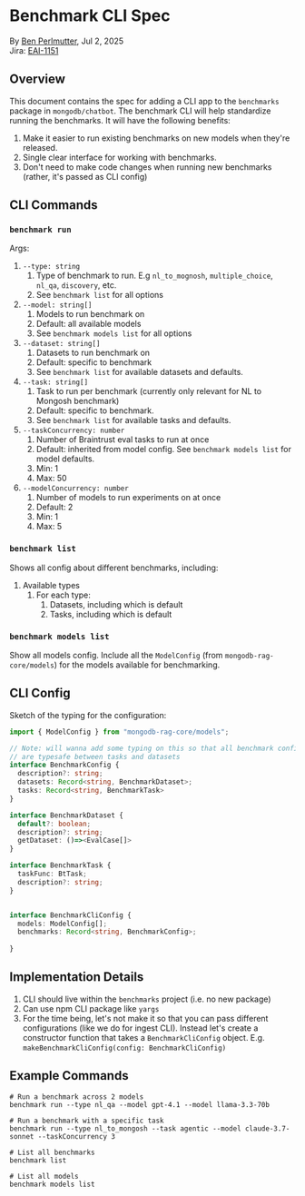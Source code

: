 # Benchmark CLI Spec

By [Ben Perlmutter](mailto:ben.p@mongodb.com), Jul 2, 2025  
Jira: [EAI-1151](https://jira.mongodb.org/browse/EAI-1151) 

## Overview

This document contains the spec for adding a CLI app to the `benchmarks` package in `mongodb/chatbot`. The benchmark CLI will help standardize running the benchmarks. It will have the following benefits:

1. Make it easier to run existing benchmarks on new models when they're released.  
2. Single clear interface for working with benchmarks.  
3. Don't need to make code changes when running new benchmarks (rather, it's passed as CLI config)

## CLI Commands

### `benchmark run`

Args:

1. `--type: string`   
   1. Type of benchmark to run. E.g `nl_to_mognosh`, `multiple_choice`, `nl_qa`, `discovery`, etc.  
   2. See `benchmark list` for all options  
2. `--model: string[]`  
   1. Models to run benchmark on  
   2. Default: all available models  
   3. See `benchmark models list` for all options  
3. `--dataset: string[]`  
   1. Datasets to run benchmark on  
   2. Default: specific to benchmark  
   3. See `benchmark list` for available datasets and defaults.  
4. `--task: string[]`  
   1. Task to run per benchmark (currently only relevant for NL to Mongosh benchmark)  
   2. Default: specific to benchmark.   
   3. See `benchmark list` for available tasks and defaults.  
5. `--taskConcurrency: number`  
   1. Number of Braintrust eval tasks to run at once  
   2. Default: inherited from model config. See `benchmark models list` for model defaults.  
   3. Min: 1  
   4. Max: 50  
6. `--modelConcurrency: number`  
   1. Number of models to run experiments on at once  
   2. Default: 2  
   3. Min: 1  
   4. Max: 5

### `benchmark list`

Shows all config about different benchmarks, including:

1. Available types  
   1. For each type:  
      1. Datasets, including which is default  
      2. Tasks, including which is default

### `benchmark models list`

Show all models config. Include all the `ModelConfig` (from `mongodb-rag-core/models`) for the models available for benchmarking.

## CLI Config

Sketch of the typing for the configuration:

```ts
import { ModelConfig } from "mongodb-rag-core/models";

// Note: will wanna add some typing on this so that all benchmark configs
// are typesafe between tasks and datasets
interface BenchmarkConfig {
  description?: string;
  datasets: Record<string, BenchmarkDataset>;
  tasks: Record<string, BenchmarkTask>
}

interface BenchmarkDataset {
  default?: boolean;
  description?: string;
  getDataset: ()=><EvalCase[]> 
}

interface BenchmarkTask {
  taskFunc: BtTask;
  description?: string;
}


interface BenchmarkCliConfig {
  models: ModelConfig[];
  benchmarks: Record<string, BenchmarkConfig>;
  
}
```

## Implementation Details

1. CLI should live within the `benchmarks` project (i.e. no new package)  
2. Can use npm CLI package like `yargs`  
3. For the time being, let's not make it so that you can pass different configurations (like we do for ingest CLI). Instead let's create a constructor function that takes a `BenchmarkCliConfig` object. E.g. `makeBenchmarkCliConfig(config: BenchmarkCliConfig)`

## Example Commands

```shell
# Run a benchmark across 2 models
benchmark run --type nl_qa --model gpt-4.1 --model llama-3.3-70b 

# Run a benchmark with a specific task
benchmark run --type nl_to_mongosh --task agentic --model claude-3.7-sonnet --taskConcurrency 3

# List all benchmarks 
benchmark list

# List all models
benchmark models list


```

